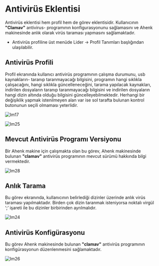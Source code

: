# Antivirüs Eklentisi

Antivirüs eklentisi hem profil hem de görev eklentisidir. Kullanıcının **"Clamav"** antivirus- programının konfigurasyonunu sağlamasını ve Ahenk makinesinde anlık olarak virüs taraması yapmasını sağlamaktadır.

- Antivirüs profiline üst menüde Lider -> Profil Tanımları başlığından ulaşılabilir.


## Antivirüs Profili

Profil ekranında kullanıcı antivirüs programının çalışma durumunu, usb kaynakların- taranıp taranmayacağı bilgisini, programın hangi sıklıkla çalışacağını, hangi sıklıkla güncelleneceğini, tarama yapılacak kaynakları, indirilen dosyaların taranıp taranmayacağı bilgisini ve indirilen dosyaların hangi dizin altında olduğu bilgisini güncelleyebilmektedir. Herhangi bir değişiklik yapmak istenilmeyen alan var ise sol tarafta bulunan kontrol butonunun seçili olmaması yeterlidir.

![Im17](https://github.com/Pardus-LiderAhenk/lider-ahenk-docs/blob/master/1.0.0/images/antivirus-profil-1.png)

![Im25](https://github.com/Pardus-LiderAhenk/lider-ahenk-docs/blob/master/1.0.0/images/antivirus-profil-2.png)

## Mevcut Antivirüs Programı Versiyonu

Bir Ahenk makine için çalışmakta olan bu görev, Ahenk makinesinde bulunan **"clamav"** antivirüs programının mevcut sürümü hakkında bilgi vermektedir.

![Im28](https://github.com/Pardus-LiderAhenk/lider-ahenk-docs/blob/master/1.0.0/images/antivirus-version.png)

## Anlık Tarama

Bu görev ekranında, kullanıcının belirlediği dizinler üzerinde anlık virüs taraması yapılmaktadır. Birden çok dizin taranmak isteniyorsa noktalı virgül ‘;’ işareti ile bu dizinler birbirinden ayrılmalıdır.

![Im24](https://github.com/Pardus-LiderAhenk/lider-ahenk-docs/blob/master/1.0.0/images/antivirus-anlik-tarama.png)

## Antivirüs Konfigürasyonu

Bu görev Ahenk makinesinde bulunan **"clamav"** antivirüs programının konfigürasyonun düzenlenmesini sağlamaktadır.

![Im26](https://github.com/Pardus-LiderAhenk/lider-ahenk-docs/blob/master/1.0.0/images/antivirus.conf.png)

